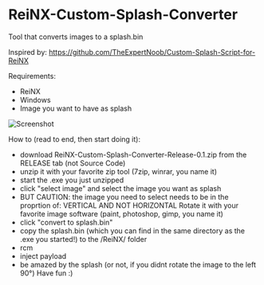# ReiNX-Custom-Splash-Converter
Tool that converts images to a splash.bin

Inspired by: https://github.com/TheExpertNoob/Custom-Splash-Script-for-ReiNX

Requirements:
- ReiNX
- Windows
- Image you want to have as splash

![Screenshot](https://github.com/xSillusx/ReiNX-Custom-Splash-Converter/blob/master/githubupload1.PNG)


How to (read to end, then start doing it):
- download ReiNX-Custom-Splash-Converter-Release-0.1.zip from the RELEASE tab (not Source Code)
- unzip it with your favorite zip tool (7zip, winrar, you name it)
- start the .exe you just unzipped
- click "select image" and select the image you want as splash
- BUT CAUTION:
the image you need to select needs to be in the proprtion of:
VERTICAL
AND NOT
HORIZONTAL
Rotate it with your favorite image software (paint, photoshop, gimp, you name it)
- click "convert to splash.bin"
- copy the splash.bin (which you can find in the same directory as the .exe you started!) to the /ReiNX/ folder
- rcm
- inject payload
- be amazed by the splash (or not, if you didnt rotate the image to the left 90°)
Have fun :)

